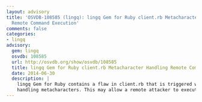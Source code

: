 ```yaml
---
layout: advisory
title: 'OSVDB-108585 (lingq): lingq Gem for Ruby client.rb Metacharacter Handling
  Remote Command Execution'
comments: false
categories:
- lingq
advisory:
  gem: lingq
  osvdb: 108585
  url: http://osvdb.org/show/osvdb/108585
  title: lingq Gem for Ruby client.rb Metacharacter Handling Remote Command Execution
  date: 2014-06-30
  description: |
    lingq Gem for Ruby contains a flaw in client.rb that is triggered when
    handling metacharacters. This may allow a remote attacker to execute arbitrary commands.
---
```


